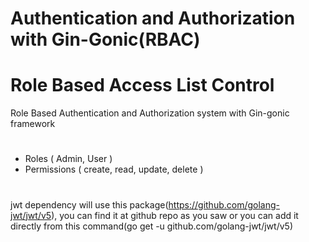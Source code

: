 # Authentication and Authorization with Gin-Gonic(RBAC)
# Role Based Access List Control

Role Based Authentication and Authorization system with Gin-gonic framework

# ########

- Roles ( Admin, User )
- Permissions ( create, read, update, delete )
  
# ########

jwt dependency will use this package(https://github.com/golang-jwt/jwt/v5),
you can find it at github repo as you saw or you can add it directly from this command(go get -u github.com/golang-jwt/jwt/v5)
